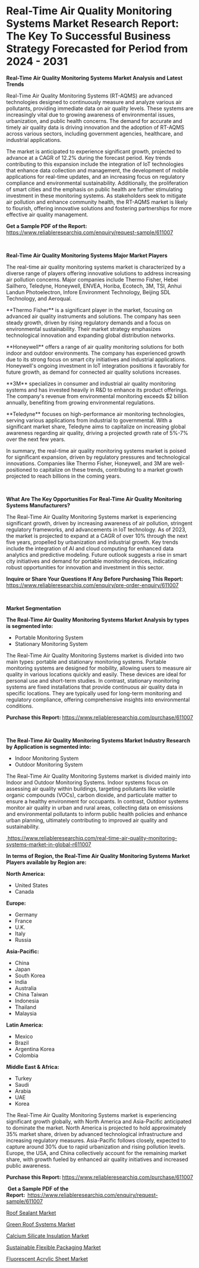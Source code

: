 <p><h1>Real-Time Air Quality Monitoring Systems Market Research Report: The Key To Successful Business Strategy Forecasted for Period from 2024 - 2031</h1></p><p><strong>Real-Time Air Quality Monitoring Systems Market Analysis and Latest Trends</strong></p>
<p><p>Real-Time Air Quality Monitoring Systems (RT-AQMS) are advanced technologies designed to continuously measure and analyze various air pollutants, providing immediate data on air quality levels. These systems are increasingly vital due to growing awareness of environmental issues, urbanization, and public health concerns. The demand for accurate and timely air quality data is driving innovation and the adoption of RT-AQMS across various sectors, including government agencies, healthcare, and industrial applications.</p><p>The market is anticipated to experience significant growth, projected to advance at a CAGR of 12.2% during the forecast period. Key trends contributing to this expansion include the integration of IoT technologies that enhance data collection and management, the development of mobile applications for real-time updates, and an increasing focus on regulatory compliance and environmental sustainability. Additionally, the proliferation of smart cities and the emphasis on public health are further stimulating investment in these monitoring systems. As stakeholders seek to mitigate air pollution and enhance community health, the RT-AQMS market is likely to flourish, offering innovative solutions and fostering partnerships for more effective air quality management.</p></p>
<p><strong>Get a Sample PDF of the Report:&nbsp;</strong> <a href="https://www.reliableresearchiq.com/enquiry/request-sample/611007?utm_campaign=104&utm_medium=2&utm_source=Github&utm_content=ia&utm_term=10122024&utm_id=real-time-air-quality-monitoring-systems">https://www.reliableresearchiq.com/enquiry/request-sample/611007</a></p>
<p>&nbsp;</p>
<p><strong>Real-Time Air Quality Monitoring Systems Major Market Players</strong></p>
<p><p>The real-time air quality monitoring systems market is characterized by a diverse range of players offering innovative solutions to address increasing air pollution concerns. Major companies include Thermo Fisher, Hebei Sailhero, Teledyne, Honeywell, ENVEA, Horiba, Ecotech, 3M, TSI, Anhui Landun Photoelectron, Infore Environment Technology, Beijing SDL Technology, and Aeroqual.</p><p>**Thermo Fisher** is a significant player in the market, focusing on advanced air quality instruments and solutions. The company has seen steady growth, driven by rising regulatory demands and a focus on environmental sustainability. Their market strategy emphasizes technological innovation and expanding global distribution networks.</p><p>**Honeywell** offers a range of air quality monitoring solutions for both indoor and outdoor environments. The company has experienced growth due to its strong focus on smart city initiatives and industrial applications. Honeywell's ongoing investment in IoT integration positions it favorably for future growth, as demand for connected air quality solutions increases.</p><p>**3M** specializes in consumer and industrial air quality monitoring systems and has invested heavily in R&D to enhance its product offerings. The company's revenue from environmental monitoring exceeds $2 billion annually, benefiting from growing environmental regulations.</p><p>**Teledyne** focuses on high-performance air monitoring technologies, serving various applications from industrial to governmental. With a significant market share, Teledyne aims to capitalize on increasing global awareness regarding air quality, driving a projected growth rate of 5%-7% over the next few years.</p><p>In summary, the real-time air quality monitoring systems market is poised for significant expansion, driven by regulatory pressures and technological innovations. Companies like Thermo Fisher, Honeywell, and 3M are well-positioned to capitalize on these trends, contributing to a market growth projected to reach billions in the coming years.</p></p>
<p>&nbsp;</p>
<p><strong>What Are The Key Opportunities For Real-Time Air Quality Monitoring Systems Manufacturers?</strong></p>
<p><p>The Real-Time Air Quality Monitoring Systems market is experiencing significant growth, driven by increasing awareness of air pollution, stringent regulatory frameworks, and advancements in IoT technology. As of 2023, the market is projected to expand at a CAGR of over 10% through the next five years, propelled by urbanization and industrial growth. Key trends include the integration of AI and cloud computing for enhanced data analytics and predictive modeling. Future outlook suggests a rise in smart city initiatives and demand for portable monitoring devices, indicating robust opportunities for innovation and investment in this sector.</p></p>
<p><strong>Inquire or Share Your Questions If Any Before Purchasing This Report:</strong> <a href="https://www.reliableresearchiq.com/enquiry/pre-order-enquiry/611007?utm_campaign=104&utm_medium=2&utm_source=Github&utm_content=ia&utm_term=10122024&utm_id=real-time-air-quality-monitoring-systems">https://www.reliableresearchiq.com/enquiry/pre-order-enquiry/611007</a></p>
<p>&nbsp;</p>
<p><strong>Market Segmentation</strong></p>
<p><strong>The Real-Time Air Quality Monitoring Systems Market Analysis by types is segmented into:</strong></p>
<p><ul><li>Portable Monitoring System</li><li>Stationary Monitoring System</li></ul></p>
<p><p>The Real-Time Air Quality Monitoring Systems market is divided into two main types: portable and stationary monitoring systems. Portable monitoring systems are designed for mobility, allowing users to measure air quality in various locations quickly and easily. These devices are ideal for personal use and short-term studies. In contrast, stationary monitoring systems are fixed installations that provide continuous air quality data in specific locations. They are typically used for long-term monitoring and regulatory compliance, offering comprehensive insights into environmental conditions.</p></p>
<p><strong>Purchase this Report:&nbsp;</strong><a href="https://www.reliableresearchiq.com/purchase/611007?utm_campaign=104&utm_medium=2&utm_source=Github&utm_content=ia&utm_term=10122024&utm_id=real-time-air-quality-monitoring-systems">https://www.reliableresearchiq.com/purchase/611007</a></p>
<p>&nbsp;</p>
<p><strong>The Real-Time Air Quality Monitoring Systems Market Industry Research by Application is segmented into:</strong></p>
<p><ul><li>Indoor Monitoring System</li><li>Outdoor Monitoring System</li></ul></p>
<p><p>The Real-Time Air Quality Monitoring Systems market is divided mainly into Indoor and Outdoor Monitoring Systems. Indoor systems focus on assessing air quality within buildings, targeting pollutants like volatile organic compounds (VOCs), carbon dioxide, and particulate matter to ensure a healthy environment for occupants. In contrast, Outdoor systems monitor air quality in urban and rural areas, collecting data on emissions and environmental pollutants to inform public health policies and enhance urban planning, ultimately contributing to improved air quality and sustainability.</p></p>
<p><a href="https://www.reliableresearchiq.com/real-time-air-quality-monitoring-systems-market-in-global-r611007?utm_campaign=104&utm_medium=2&utm_source=Github&utm_content=ia&utm_term=10122024&utm_id=real-time-air-quality-monitoring-systems">&nbsp;https://www.reliableresearchiq.com/real-time-air-quality-monitoring-systems-market-in-global-r611007</a></p>
<p><strong>In terms of Region, the Real-Time Air Quality Monitoring Systems Market Players available by Region are:</strong></p>
<p>
    <p> <strong> North America: </strong>
        <ul>
            <li>United States</li>
            <li>Canada</li>
        </ul>
        </p> 
    <p> <strong> Europe: </strong>
        <ul>
            <li>Germany</li>
            <li>France</li>
            <li>U.K.</li>
            <li>Italy</li>
            <li>Russia</li>
        </ul>
        </p> 
    <p> <strong> Asia-Pacific: </strong>
        <ul>
            <li>China</li>
            <li>Japan</li>
            <li>South Korea</li>
            <li>India</li>
            <li>Australia</li>
            <li>China Taiwan</li>
            <li>Indonesia</li>
            <li>Thailand</li>
            <li>Malaysia</li>
        </ul>
        </p> 
    <p> <strong> Latin America: </strong>
        <ul>
            <li>Mexico</li>
            <li>Brazil</li>
            <li>Argentina Korea</li>
            <li>Colombia</li>
        </ul>
        </p> 
    <p> <strong> Middle East & Africa: </strong>
        <ul>
            <li>Turkey</li>
            <li>Saudi</li>
            <li>Arabia</li>
            <li>UAE</li>
            <li>Korea</li>
        </ul>
    </p>
    </p>
<p><p>The Real-Time Air Quality Monitoring Systems market is experiencing significant growth globally, with North America and Asia-Pacific anticipated to dominate the market. North America is projected to hold approximately 35% market share, driven by advanced technological infrastructure and increasing regulatory measures. Asia-Pacific follows closely, expected to capture around 30% due to rapid urbanization and rising pollution levels. Europe, the USA, and China collectively account for the remaining market share, with growth fueled by enhanced air quality initiatives and increased public awareness.</p></p>
<p><strong>Purchase this Report: </strong><a href="https://www.reliableresearchiq.com/purchase/611007?utm_campaign=104&utm_medium=2&utm_source=Github&utm_content=ia&utm_term=10122024&utm_id=real-time-air-quality-monitoring-systems">https://www.reliableresearchiq.com/purchase/611007</a></p>
<p>&nbsp;<strong>Get a Sample PDF of the Report:&nbsp;&nbsp;</strong><a href="https://www.reliableresearchiq.com/enquiry/request-sample/611007?utm_campaign=104&utm_medium=2&utm_source=Github&utm_content=ia&utm_term=10122024&utm_id=real-time-air-quality-monitoring-systems">https://www.reliableresearchiq.com/enquiry/request-sample/611007</a></p>
<p><strong></strong></p>
<p><p><a href="https://www.linkedin.com/pulse/th-score-market-0ptye?utm_campaign=104&utm_medium=2&utm_source=Github&utm_content=ia&utm_term=10122024&utm_id=real-time-air-quality-monitoring-systems">Roof Sealant Market</a></p><p><a href="https://www.linkedin.com/pulse/green-roof-systems-market-in-depth-report-size-share-strong-2qjee?utm_campaign=104&utm_medium=2&utm_source=Github&utm_content=ia&utm_term=10122024&utm_id=real-time-air-quality-monitoring-systems">Green Roof Systems Market</a></p><p><a href="https://www.linkedin.com/pulse/market-insights-eval-pivot-research-8hzxe?utm_campaign=104&utm_medium=2&utm_source=Github&utm_content=ia&utm_term=10122024&utm_id=real-time-air-quality-monitoring-systems">Calcium Silicate Insulation Market</a></p><p><a href="https://www.linkedin.com/pulse/th-score-market-0ptye?utm_campaign=104&utm_medium=2&utm_source=Github&utm_content=ia&utm_term=10122024&utm_id=real-time-air-quality-monitoring-systems">Sustainable Flexible Packaging Market</a></p><p><a href="https://www.linkedin.com/pulse/th-score-market-0ptye?utm_campaign=104&utm_medium=2&utm_source=Github&utm_content=ia&utm_term=10122024&utm_id=real-time-air-quality-monitoring-systems">Fluorescent Acrylic Sheet Market</a></p></p>